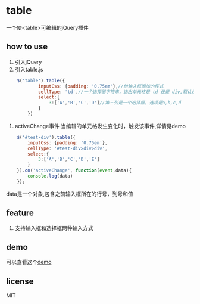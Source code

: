 # table
一个使&lt;table&gt;可编辑的jQuery插件

## how to use
1. 引入jQuery
1. 引入table.js
```js
    $('table').table({
            inputCss: {padding: '0.75em'},//给输入框添加的样式
            cellType: 'td',//一个选择器字符串，选出单元格是 td 还是 div,默认是td
            select:{
                3:['A','B','C','D']//第三列是一个选择框，选项是a,b,c,d
            }
        })
```
1. activeChange事件
当编辑的单元格发生变化时，触发该事件,详情见demo
```js
    $('#test-div').table({
        inputCss: {padding: '0.75em'},
        cellType: '#test-div>div>div',
        select:{
            3:['A','B','C','D','E']
        }
    }).on('activeChange', function(event,data){
        console.log(data)
    });
```
data是一个对象,包含之前输入框所在的行号，列号和值
## feature

1. 支持输入框和选择框两种输入方式


## demo
可以查看这个[demo](https://imgss.github.io/demo/tablefy/test/test.html)

## license
MIT
